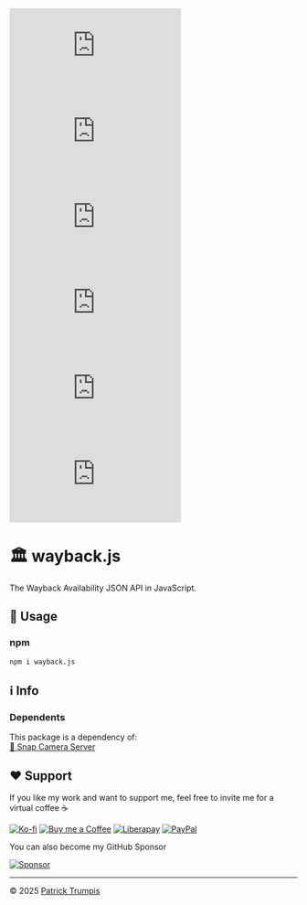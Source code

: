 [![GitHub License](https://img.shields.io/github/license/ptrumpis/wayback.js)](https://github.com/ptrumpis/wayback.js?tab=MIT-1-ov-file#readme)
[![GitHub Release Date](https://img.shields.io/github/release-date/ptrumpis/wayback.js)](https://github.com/ptrumpis/wayback.js/releases/latest)
[![GitHub Release](https://img.shields.io/github/v/release/ptrumpis/wayback.js)](https://github.com/ptrumpis/wayback.js/releases/latest)
[![GitHub Commits](https://img.shields.io/github/commit-activity/t/ptrumpis/wayback.js)](https://github.com/ptrumpis/wayback.js/commits)
[![GitHub stars](https://img.shields.io/github/stars/ptrumpis/wayback.js?style=flat)](https://github.com/ptrumpis/wayback.js/stargazers) 
[![GitHub forks](https://img.shields.io/github/forks/ptrumpis/wayback.js?style=flat)](https://github.com/ptrumpis/wayback.js/forks)

# 🏛️ wayback.js
The Wayback Availability JSON API in JavaScript.

## 🚀 Usage
### npm
```shell
npm i wayback.js
```

## ℹ️ Info
### Dependents
This package is a dependency of:  
[👻 Snap Camera Server](https://github.com/ptrumpis/snap-camera-server)

## ❤️ Support
If you like my work and want to support me, feel free to invite me for a virtual coffee ☕  

[![Ko-fi](https://img.shields.io/badge/Ko--fi-F16061?style=for-the-badge&logo=ko-fi&logoColor=white)](https://ko-fi.com/ptrumpis)
[![Buy me a Coffee](https://img.shields.io/badge/Buy_Me_A_Coffee-FFDD00?style=for-the-badge&logo=buy-me-a-coffee&logoColor=black)](https://www.buymeacoffee.com/ptrumpis)
[![Liberapay](https://img.shields.io/badge/Liberapay-F6C915?style=for-the-badge&logo=liberapay&logoColor=black)](https://liberapay.com/ptrumpis/)
[![PayPal](https://img.shields.io/badge/PayPal-00457C?style=for-the-badge&logo=paypal&logoColor=white)](https://www.paypal.com/donate/?hosted_button_id=D2T92FVZAE65L)

You can also become my GitHub Sponsor  

[![Sponsor](https://img.shields.io/badge/sponsor-30363D?style=for-the-badge&logo=GitHub-Sponsors&logoColor=#white)](https://github.com/sponsors/ptrumpis)

---

© 2025 [Patrick Trumpis](https://github.com/ptrumpis)
